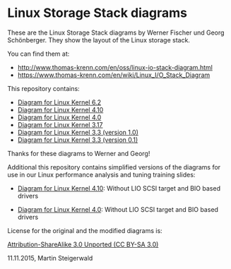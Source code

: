 # Linux Storage Stack diagrams
These are the Linux Storage Stack diagrams by Werner Fischer und Georg Schönberger. They show the layout of the Linux storage stack.

You can find them at:

- <http://www.thomas-krenn.com/en/oss/linux-io-stack-diagram.html>
- <https://www.thomas-krenn.com/en/wiki/Linux_I/O_Stack_Diagram>

This repository contains:

- [Diagram for Linux Kernel 6.2](Linux-storage-stack-diagram_v6.2.md)
- [Diagram for Linux Kernel 4.10](Linux_4.10/Linux-storage-stack-diagram_v4.10.md)
- [Diagram for Linux Kernel 4.0](Linux_4.0/Linux-storage-stack-diagram_v4.0.md)
- [Diagram for Linux Kernel 3.17](Linux_3.17/Linux-storage-stack-diagram_v3.17.md)
- [Diagram for Linux Kernel 3.3 (version 1.0)](Linux_3.3/Linux-io-stack-diagram_v1.0.md)
- [Diagram for Linux Kernel 3.3 (version 0.1)](Linux_3.3/Linux-io-stack-diagram_v0.1.md)

Thanks for these diagrams to Werner and Georg!


Additional this repository contains simplified versions of the diagrams for use in our Linux performance analysis and tuning training slides:

- [Diagram for Linux Kernel 4.10](Linux_4.10/Linux-storage-stack-diagram_v4.10-proact.md): Without LIO SCSI target and BIO based drivers

- [Diagram for Linux Kernel 4.0](Linux_4.0/Linux-storage-stack-diagram_v4.0-proact.md): Without LIO SCSI target and BIO based drivers


License for the original and the modified diagrams is:

[Attribution-ShareAlike 3.0 Unported (CC BY-SA 3.0)](https://creativecommons.org/licenses/by-sa/3.0/)

11.11.2015,
Martin Steigerwald
